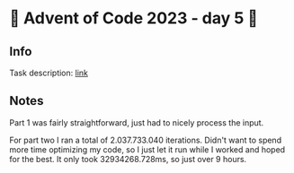 # 🎄 Advent of Code 2023 - day 5 🎄

## Info

Task description: [link](https://adventofcode.com/2023/day/5)

## Notes

Part 1 was fairly straightforward, just had to nicely process the input.

For part two I ran a total of 2.037.733.040 iterations. Didn't want to spend more time optimizing my code, so I just let it run while I worked and hoped for the best. It only took 32934268.728ms, so just over 9 hours.
